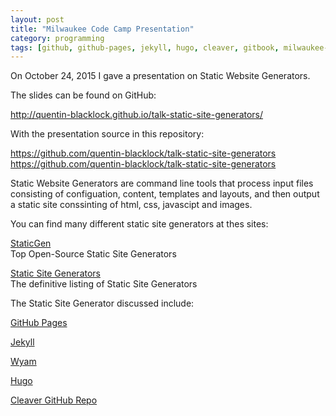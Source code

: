 ```yaml
---
layout: post  
title: "Milwaukee Code Camp Presentation"
category: programming
tags: [github, github-pages, jekyll, hugo, cleaver, gitbook, milwaukee-code-camp-2015]
---
```


On October 24, 2015 I gave a presentation on Static Website Generators.

The slides can be found on GitHub:

<a href="http://quentin-blacklock.github.io/talk-static-site-generators/" target="_blank">http://quentin-blacklock.github.io/talk-static-site-generators/</a></br>

With the presentation source in this repository:

<a href="https://github.com/quentin-blacklock/talk-static-site-generators" target="_blank">https://github.com/quentin-blacklock/talk-static-site-generators</a></br>
https://github.com/quentin-blacklock/talk-static-site-generators

Static Website Generators are command line tools that process input files consisting of configuation, content, templates and layouts, and then output a static site conssinting of html, css, javascipt and images.

You can find many different static site generators at thes sites:

<a href="https://www.staticgen.com" target="_blank">StaticGen</a></br>
Top Open-Source Static Site Generators

<a href="https://staticsitegenerators.net" target="_blank">Static Site Generators</a></br>
The definitive listing of Static Site Generators

The Static Site Generator discussed include:

<a href="https://pages.github.com" target="_blank">GitHub Pages</a>

<a href="http://jekyllrb.com" target="_blank">Jekyll </a>

<a href="http://wyam.io" target="_blank">Wyam</a>

<a href="http://gohugo.io/" target="_blank">Hugo</a>

<a href="https://github.com/jdan/cleaver" target="_blank">Cleaver GitHub Repo</a>

<a href="https://github.com/GitbookIO/gitbook" target="_blank"></a>


